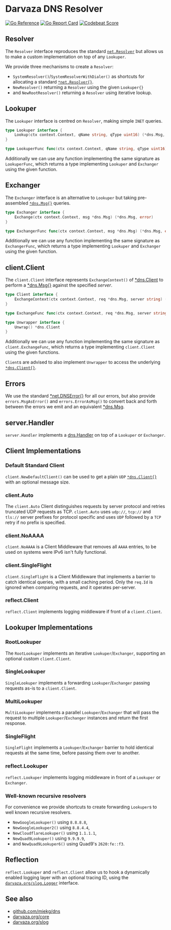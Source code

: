 # Darvaza DNS Resolver

[![Go Reference][godoc-badge]][godoc]
[![Go Report Card][goreport-badge]][goreport]
[![Codebeat Score][codebeat-badge]][codebeat]

[codebeat]: https://codebeat.co/projects/github-com-darvaza-proxy-resolver-main
[codebeat-badge]: https://codebeat.co/badges/20a9893f-b3df-4a45-a1a8-f54a656b0447
[godoc]: https://pkg.go.dev/darvaza.org/resolver
[godoc-badge]: https://pkg.go.dev/badge/darvaza.org/resolver.svg
[goreport]: https://goreportcard.com/report/darvaza.org/resolver
[goreport-badge]: https://goreportcard.com/badge/darvaza.org/resolver

[dns.Client]: https://pkg.go.dev/github.com/miekg/dns#Client
[dns.Handler]: https://pkg.go.dev/github.com/miekg/dns#Handler
[dns.Msg]: https://pkg.go.dev/github.com/miekg/dns#Msg
[net.DNSError]: https://pkg.go.dev/net#DNSError
[net.Resolver]: https://pkg.go.dev/net#Resolver
[slog.Logger]: https://pkg.go.dev/darvaza.org/slog#Logger

## Resolver

The `Resolver` interface reproduces the standard [`net.Resolver`][net.Resolver]
but allows us to make a custom implementation on top of any `Lookuper`.

We provide three mechanisms to create a `Resolver`:

* `SystemResolver()`/`SystemResolverWithDialer()` as shortcuts for allocating
a standard [`*net.Resolver{}`][net.Resolver].
* `NewResolver()` returning a `Resolver` using the given `Lookuper{}`
* and `NewRootResolver()` returning a `Resolver` using iterative lookup.

## Lookuper

The `Lookuper` interface is centred on `Resolver`, making simple `INET` queries.

```go
type Lookuper interface {
    Lookup(ctx context.Context, qName string, qType uint16) (*dns.Msg, error)
}

type LookuperFunc func(ctx context.Context, qName string, qType uint16) (*dns.Msg, error)
```

Additionally we can use any function implementing the same signature as `LookuperFunc`,
which returns a type implementing `Lookuper` and `Exchanger` using the given function.

## Exchanger

The `Exchanger` interface is an alternative to `Lookuper` but taking pre-assembled
[`*dns.Msg{}`][dns.Msg] queries.

```go
type Exchanger interface {
    Exchange(ctx context.Context, msg *dns.Msg) (*dns.Msg, error)
}

type ExchangerFunc func(ctx context.Context, msg *dns.Msg) (*dns.Msg, error)
```

Additionally we can use any function implementing the same signature as `ExchangerFunc`,
which returns a type implementing `Lookuper` and `Exchanger` using the
given function.

## client.Client

The `client.Client` interface represents `ExchangeContext()` of [*dns.Client][dns.Client] to perform a [*dns.Msg{}][dns.Msg] against the specified _server_.

```go
type Client interface {
    ExchangeContext(ctx context.Context, req *dns.Msg, server string) (*dns.Msg, time.Duration, error)
}

type ExchangeFunc func(ctx context.Context, req *dns.Msg, server string) (*dns.Msg, time.Duration, error)

type Unwrapper interface {
    Unwrap() *dns.Client
}
```

Additionally we can use any function implementing the same signature as `client.ExchangeFunc`, which returns a type implementing `client.Client` using the given functions.

`Client`s are advised to also implement `Unwrapper` to access the underlying [`*dns.Client{}`][dns.Client].

## Errors

We use the standard [*net.DNSError{}][net.DNSError] for all our errors, but also provide `errors.MsgAsError()` and `errors.ErrorAsMsg()` to convert back and forth between the errors we emit and an equivalent [*dns.Msg][dns.Msg].

## server.Handler

`server.Handler` implements a [dns.Handler][dns.Handler] on top of a `Lookuper` or `Exchanger`.

## Client Implementations

### Default Standard Client

`client.NewDefaultClient()` can be used to get a plain `UDP` [`*dns.Client{}`][dns.Client] with an optional message size.

### client.Auto

The `client.Auto` Client distinguishes requests by server protocol and retries truncated UDP requests as TCP.
`client.Auto` uses `udp://`, `tcp://` and `tls://` server prefixes for protocol specific and uses `UDP` followed by a `TCP` retry if no prefix is specified.

### client.NoAAAA

`client.NoAAAA` is a Client Middleware that removes all `AAAA` entries, to be used on systems were IPv6 isn't fully functional.

### client.SingleFlight

`client.SingleFlight` is a Client Middleware that implements a barrier to catch identical queries, with a small caching period. Only the `req.Id` is ignored when comparing requests, and it operates per-server.

### reflect.Client

`reflect.Client` implements logging middleware if front of a `client.Client`.

## Lookuper Implementations

### RootLookuper

The `RootLookuper` implements an iterative `Lookuper`/`Exchanger`, supporting an optional custom `client.Client`.

### SingleLookuper

`SingleLookuper` implements a forwarding `Lookuper`/`Exchanger` passing requests as-is to a `client.Client`.

### MultiLookuper

`MultiLookuper` implements a parallel `Lookuper`/`Exchanger` that will pass the request to multiple `Lookuper`/`Exchanger` instances and return the first response.

### SingleFlight

`SingleFlight` implements a `Lookuper`/`Exchanger` barrier to hold identical requests at
the same time, before passing them over to another.

### reflect.Lookuper

`reflect.Lookuper` implements logging middleware in front of a `Lookuper` or `Exchanger`.

### Well-known recursive resolvers

For convenience we provide shortcuts to create forwarding `Lookuper`s to well known recursive resolvers.

* `NewGoogleLookuper()` using `8.8.8.8`,
* `NewGoogleLookuper2()` using `8.8.4.4`,
* `NewCloudflareLookuper()` using `1.1.1.1`,
* `NewQuad9Lookuper()` using `9.9.9.9`,
* and `NewQuad9Lookuper6()` using Quad9's `2620:fe::f3`.

## Reflection

`reflect.Lookuper` and `reflect.Client` allow us to hook a dynamically enabled logging layer with an optional tracing ID, using the [`darvaza.org/slog.Logger`][slog.Logger] interface.

## See also

* [github.com/miekg/dns](https://github.com/miekg/dns)
* [darvaza.org/core](https://darvaza.org/core)
* [darvaza.org/slog](https://darvaza.org/slog)
